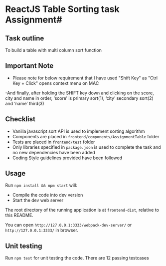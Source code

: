 # ReactJS Table Sorting task Assignment#

## Task outline ##
To build a table with multi column sort function

## Important Note ##
- Please note for below requirement that I have used "Shift Key" as "Ctrl Key + Click" opens context menu on MAC          

-And finally, after holding the SHIFT key down and clicking on the score, city and name in order, ‘score’ is primary sort(1), ‘city’ secondary sort(2) and ‘name’ third(3)


## Checklist ##
- Vanilla javascript sort API is used to implement sorting algorithm
- Components are placed in `frontend/components/AssignmentTable` folder
- Tests are placed in `frontend/test` folder
- Only libraries specified in `package.json` is used to complete the task and no new dependencies have been added
- Coding Style guidelines provided have been followed


## Usage
Run `npm install && npm start` will:
- Compile the code into dev version
- Start the dev web server

The root directory of the running application is at `frontend-dist`, relative to this README.

You can open `http://127.0.0.1:3333/webpack-dev-server/` or `http://127.0.0.1:3333/` in browser.

## Unit testing
Run `npm test` for unit testing the code. There are 12 passing testcases

